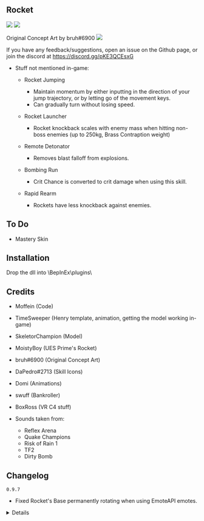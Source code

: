 ## Rocket

[![](https://i.imgur.com/W3dQUcH.jpg)]()
[![](https://i.imgur.com/3Q0wCWP.png)]()
	
Original Concept Art by bruh#6900
[![](https://i.imgur.com/P2GpdDk.png)]()

If you have any feedback/suggestions, open an issue on the Github page, or join the discord at https://discord.gg/pKE3QCEsxG

- Stuff not mentioned in-game:
	- Rocket Jumping
		- Maintain momentum by either inputting in the direction of your jump trajectory, or by letting go of the movement keys.
		- Can gradually turn without losing speed.
		
	- Rocket Launcher
		- Rocket knockback scales with enemy mass when hitting non-boss enemies (up to 250kg, Brass Contraption weight)

	- Remote Detonator
		- Removes blast falloff from explosions.
		
	- Bombing Run
		- Crit Chance is converted to crit damage when using this skill.
		
	- Rapid Rearm
		- Rockets have less knockback against enemies.

## To Do

- Mastery Skin

## Installation
Drop the dll into \BepInEx\plugins\

## Credits

- Moffein (Code)
- TimeSweeper (Henry template, animation, getting the model working in-game)
- SkeletorChampion (Model)
- MoistyBoy (UES Prime's Rocket)
- bruh#6900 (Original Concept Art)
- DaPedro#2713 (Skill Icons)
- Domi (Animations)
- swuff (Bankroller)
- BoxRoss (VR C4 stuff)

- Sounds taken from:
	- Reflex Arena
	- Quake Champions
	- Risk of Rain 1
	- TF2
	- Dirty Bomb

## Changelog

`0.9.7`

- Fixed Rocket's Base permanently rotating when using EmoteAPI emotes.

<details>

`0.9.6`

- Added RU translation (Thanks ILIa3174!)

`0.9.5`

- Fixed Visions of Heresy breaking Rapid Rearm.

`0.9.4`

- Added FR translation (Thanks darkwarrior45!)

`0.9.3`

- Added BR translation (Thanks Kauzok!)

`0.9.2`

- VR: Fixed C4 MethodAccessException

`0.9.1`

- VR: Removed some redunant VR checks from C4.
	- Still needs testing.

`0.9.0`

- Rapid Rearm
	- Now scales off of max primary stocks. (No change unless you have mods that let you increase max primary stocks)
	- Rewrote code to be less hardcoded. Should be easier to make custom skills work with it.
		- See FireAllRockets.RocketSkillInfo and FireAllRockets.rocketSkillInfoList if you are a developer.
	- Fixed incorrect interaction with Pocket ICBM.
		- Old (Bugged): Outer 2 rockets had knockback, center rocket didn't.
		- New (Fixed): Center rocket has knockback, outer 2 rockets don't.
	- Now plays the correct sound when using the alt primary.



`0.8.7`

- VR: C4 is thrown from offhand (thanks BoxRoss!)
	- Untested.	

`0.8.6`

- Added footstep sounds (thanks TimeSweeper!)

`0.8.5`

- Added IdleIn animation (thanks TimeSweeper!)
- Fixed reload particle effect being sideways.

`0.8.4`

- Extra null checking on Remote Detonator.

`0.8.3`

- Fixed Rapid Rearm ignoring ICBM knockback config due to 0.8.0

`0.8.2`

- Fixed TestState console spam.

`0.8.1`

- Fixed C4 not triggering blast jump for clients when detonated by placing a new C4.

`0.8.0`

- Netcode Overhaul
	- HG4 Rocket Launcher: Major Improvement
		- Blast jumping is mostly clientside now.
			- Blast jump AoE might not line up with the projectile visual when playing online, but rapid detonating to blast jump with M2 should work a lot better now.
		
	- Nitro Charge: Improved
		- Blast jump is clientside when detonating with Remote Detonator.
		- Position is still server-side, so it won't be as responsive as the default primary.
		
	- HG4 SAM Launcher: No Change (Technical Limitations)
		- New rocket stuff doesn't work with this because of the homing (forces prediction to be disabled).
			- Nitro Charge also has prediction disabled, but doesnt rely on impact detonation which is why it can benefit from clientside blast jumps.
	
	- Remote Detonator
		- Blast jump immediately triggers for clients.
			- SAM Launcher does not benefit from this.
			
		- Rocket/Projectile counter is now client-side instead of server-side.
			- This makes blast jumping more responsive but **can cause cases where you dont actually detonate the projectile on the server**.
		
`0.7.3`

- Fixed Ceremonial Dagger itemdisplay being massive.
- Disabled unused Mastery Achievement. Will be re-enabled when Mastery Skin is added.

`0.7.2`

- Fixed Rapid Rearm using the Scepter skill description.

`0.7.1`

- Added unlock requirements for alt skills.
	- Can be bypassed with the Force Unlock config.
	- Mastery Unlock will be added when the Mastery skin is ready.
- AssetBundle/Soundbank are no longer embedded in the dll. This will reduce RAM usage.
- Added Character Select sound.
- Emotes
	- Fixed emotes not working online.
	- Fixed the Survivor Select Pose emote only working if used while in another emote state.
	- Added sounds.
- Added Language folder.

- HG4 SAM Launcher
	- Removed airshot bonus.
	
	*This was a holdover from before this skill had homing. The skill's already strong enough to not need it.*

- Bombing Run
	- Speed damage bonus now only counts speed above base sprinting speed.
	
- Rocketstorm (Scepter)
	- Increased rocket count from 8 -> 10

`0.7.0`

*Pre-1.0 update. All that's needed is the Mastery skin, a few animation tweaks, and sounds on Emotes + Character Select.*

- Huge animation overhaul (Thanks Domi!)
- Added missing Scepter icon.
- Added built-in emotes (don't press 3).
- Added EmoteAPI support.
- Set up Vengeance/Goobo AI.

- Stats
	- Fixed HP/level being set to 30 instead of 33.

- Primaries
	- Increased damage from 570% -> 600%

- Remote Detonator
	- Reduced cooldown from 3s -> 2s

- Nitro Charge
	- Increased damage from 1000% -> 1200%
	- No longer cancels primary reload.
	- Fixed bombs persisting after death.
	
- Bombing Run
	- Is now Heavy. (Deals extra damage based on speed)
	- Increased damage from 1000% -> 1200%
	- No longer cancels primary reload.
	- No longer restores cooldown on miss.
	- Changed input method.
		- Hold the skill down to ready your shovel.
		- Release to instantly swing without delay.
			- There is no minimum duration, so you can just tap the button to release it instantly.
	
- Rapid Rearm
	- Reduced cooldown from 10s -> 8s
	- No longer cancels sprinting.
	- Removed random spread.

`0.6.1`

- HG4 Rocket Launcher
	- Reduced blast damage falloff from -75% -> -50%

`0.6.0`

- Improved online rocket jump responsiveness.
	- Physics are now calculated client-side.
	- Explosion position/detonation time are still server-side.

`0.5.6`

- Fixed SAM Launcher rockets not homing in MP.
	- They'd home on the server, but clients would only see them going straight.

`0.5.5`

- Updated CachedName to be the same as what's listed on ModdedCharacterEclipseFix.

`0.5.4`

- Remembered to set CachedName field in SurvivorDef. Hopefully this will fix Eclipse progress not saving.
- Fixed M2 being broken online due to a recent update.
- Fixed Nitro Chage not sticking to walls online.

`0.5.3`

- HG4 Rocket Launcher
	- Increased damage from 520% -> 570%
	
- HG4 SAM Launcher
	- Reduced damage from 650% -> 570%
	
	*The SAM Launcher ended up getting buffed too much over the past few updates. Homing and airshot bonus alone are enough to overcome its -45% AoE downside.*

`0.5.2`

- Moved aimOrigin back slightly to reduce instances where rockets go through walls at close range.
- Updated Nitro Charge icon.

`0.5.1`

- Fixed Bombing Run damage not getting multiplied by your damage stat. (from 0.5.0)

`0.5.0`

- Added skill icons (Thanks DaPedro!)
- Enemy knockback scaling now only scales up to 250kg (Brass Contraption weight)
	- Golems can still be launched, but they won't go as far as before.
- Removed Concussion Blast
- Added Nitro Charge (Default Utility)
	- TODO: New icon
	- Toss an explosive charge. Detonate it with Remote Detonator for 1000% damage.
	- Knockback is the same as Concussion Blast (but does not get increased by Remote Detonator).
	- Can have up to 1 (+1 per Utility charge) active. Going above this limit will detonate your earliest one.
	
	*Modded characters have too many debuffs, and Rocket's Conc nade debuff was very niche and was only really useful for himself, as opposed to something like Sniper's Spotter where the whole team can benefit from it. Additionally, the skill felt pretty lackluster compared to Bombing Run.*
	
`0.4.0`

- Added aerial pose (Thanks TimeSweeper!)
- Remote Detonator
	- Changed explosion SFX.
	- Changed network code. Let me know if this improves/worsens online responsiveness.
- Concussion Blast
	- Changed VFX.

`0.3.4`

- Added config to disable HG4 SAM Launcher homing.

`0.3.3`

- Remembered to include the dll.

`0.3.2`

- HG4 SAM Launcher
	- Increased blast radius from 4m -> 4.5m
	- Reduced lockon angle from 20 degrees -> 12 degrees
	- Increased lockon turn speed from 50 -> 60
	- Now only attempts to lock on to targets within LoS.
	- Now prioritizes targets solely based on angle, to reduce instances where it will swerve towards a completely different target.
	
	*Lockon tolerance is tighter, but rockets will be more consistent at actually locking on to relevant things.*
	
- Remote Detonator
	- Increased damage and AoE bonuses from +30% -> +50%
		- Force multiplier remains at +30% since it already is pretty strong.
	- Increased SAM Launcher AoE from 8m -> 10m
	
	*A common feedback with this skill was that it was really good for mobility but not very impactful mid-combat.*

`0.3.1`

- Pocket ICBM
	- Extra rockets no longer have knockback.
		- Can be re-enabled in the config.

`0.3.0`

- HG4 SAM Launcher
	- Reduced blast radius from 5m -> 4m
	- Reduced rocket targetfinder range from 80m -> 60m
	
	*Previous numbers were too good at long range, being able to easily hit targets even if your aim was way off.*

`0.2.19`

- Fixed ICBM damage mult being applied when ICBM Config is disabled.
- Fixed Special not benefitting from the ICBM damage mult.

`0.2.18`

- HG4 SAM Launcher
	- Increased damage from 600% -> 650%
	- Increased blast radius from 3m -> 5m
		- Note: SAM Launcher has no blast falloff.
	- Rockets now slightly home.
		- Numbers need adjustment (homing strength/range/lockon FOV), give feedback!
	
	*Experimenting with changing up the skill a bit. Unsure about the homing since it makes juggling harder due to autotargeting the center of certain enemies.*

- Pocket ICBM now affects rocket skills.
	- Can be disabled in config.

`0.2.17`

- Fixed Bombing Run immediately getting cancelled by Primary skills.

`0.2.16`

- Fixed outro tokens not showing.

`0.2.15`

- Updated default skin icon(Thanks Timesweeper!)

`0.2.14`

- Fixed internal version number.

`0.2.13`

- Increased Rocket Jump no-momentum-loss angle from +/- 10 -> +/- 20
	- Hoping to make forwards jumping more consistent. Will adjust this further if needed.
- Fixed certain skills getting added to the game's skilldef catalog twice.
- Added Scepter skill.
	- Rocketstorm: doubles Rapid Rearm's rockets fired and fire rate.
- Removed unused Henry assets to reduce filesize.
- Added default skin icon.

`0.2.12`

- Remote Detonator
	- Now detonates all active rockets.
	
	*This should fix the issue where you're able to waste charges on rockets that are flying away into the skybox.*

`0.2.11`

- HG4 SAM Launcher
	- Increased Remote Detonator AoE from 3.9m -> 8m
		- 8m is the radius of the default Primary's rockets WITHOUT Remote Detonator.

- Concussion Blast (Utility)
	- Reduced cooldown from 7s -> 5s
	
- Bombing Run (Utility)
	- Reduced cooldown from 7s -> 5s

- Rapid Rearm (Special)
	- Reduced cooldown from 12s -> 10s

`0.2.10`

- Fixed Rocket being unable to be healed by Heal Drones and HAN-D.
	- Probably fixes a few other bugs related to autotarget skills.

`0.2.9`

- Improved rocket jump consistency.
	- Now uses a proper hitbox overlap check, instead of just calculating distance from the explosion to the player.

`0.2.8`

- Fixed Alt M1 being bugged in multiplayer.
	- Might also result in a few other things being fixed.

`0.2.7`

- Remote Detonator
	- Attempted to improve online responsiveness.
		- Instead of waiting for the EntityState to run on the server, the client will send a command to tell the server to detonate.
			- Not sure if this actually improves things or not. Feedback will be super helpful!
	
- Bombing Run
	- Now only consumes a stock if it hits at least 1 enemy.
	- Increased melee hitbox size from 4.4x4.4x3.2 -> 6x6x4.3
	- Increased blast radius from 8m -> 10m
	
- Additional Notes:
	- Concussion Blast
		- I'm not quite happy with this skill. I feel it's boring compared to Bombing Run.
			- Turn it into an actual grenade/clusterbomb?
		- Could maybe replace it with something else entirely if any ideas come up.
		
	- Rapid Rearm
		- Is this too basic?

`0.2.6`

- Thunderstore release.

</details>